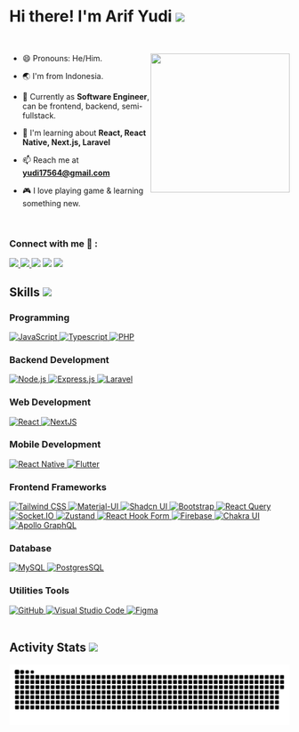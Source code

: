 <h1> Hi there! I'm Arif Yudi <img src = "https://raw.githubusercontent.com/MartinHeinz/MartinHeinz/master/wave.gif" width = 40px> </h1>

<br/>

<img align="right" src="https://i.giphy.com/media/v1.Y2lkPTc5MGI3NjExMWlmdGVkOGhxOGY2OW51djd6dXdwZXg5ZHhxMjFsenVzejJvanloYyZlcD12MV9pbnRlcm5hbF9naWZfYnlfaWQmY3Q9Zw/12BYUePgtn7sis/giphy-downsized.gif" width="250" height="250" frameBorder="0" class="giphy-embed" allowFullScreen></img>

- 😄 Pronouns: He/Him.

- 🌏 I'm from Indonesia.

- 🌱 Currently as **Software Engineer**, can be frontend, backend, semi-fullstack.

- 📖 I'm learning about **React, React Native, Next.js, Laravel**

- 📫 Reach me at **yudi17564@gmail.com**

- 🎮 I love playing game & learning something new.


<br/>

### Connect with me 🔗 :
<a href="mailto:yudi17564@gmail.com" target="_blank">
<img src="https://img.shields.io/badge/Gmail-D14836?style=for-the-badge&logo=gmail&logoColor=white">
</a>
<a href="#" target="_blank">
<img src="https://img.shields.io/badge/Discord-5865F2?style=for-the-badge&logo=discord&logoColor=white">
</a>
<a href="https://www.instagram.com/arif.yudii" target="_blank">
<img src="https://img.shields.io/badge/Arif%20Yudi-%23E4405F.svg?style=for-the-badge&logo=Instagram&logoColor=white"></a>
<a href="https://www.linkedin.com/in/arif-yudi-09aa65176/" target="_blank">
<img src="https://img.shields.io/badge/Arif%20Yudi-%230077B5.svg?style=for-the-badge&logo=linkedin&logoColor=white"></a>
<a href="https://medium.com/@ArifYudi" target="_blank">
<img src="https://img.shields.io/badge/Medium-black?style=for-the-badge&logo=medium&logoColor=white">
</a>
<br>

## Skills <img src="https://media2.giphy.com/media/QssGEmpkyEOhBCb7e1/giphy.gif?cid=ecf05e47a0n3gi1bfqntqmob8g9aid1oyj2wr3ds3mg700bl&rid=giphy.gif" width=24px>

<!-- Programming Languages -->
### Programming

<a href="https://developer.mozilla.org/en-US/docs/Web/JavaScript" target="_blank">
  <img alt="JavaScript" src="https://img.shields.io/badge/JavaScript-F7DF1E?style=for-the-badge&logo=javascript&logoColor=black">
</a>

<a href="https://www.typescriptlang.org/" target="_blank">
  <img alt="Typescript" src="https://img.shields.io/badge/Typescript-3178C6?style=for-the-badge&logo=typescript&logoColor=white">
</a>

<a href="https://www.php.net//" target="_blank">
  <img alt="PHP" src="https://img.shields.io/badge/PHP-777BB4?style=for-the-badge&logo=php&logoColor=white">
</a>


### Backend Development
<a href="https://nodejs.org/" target="_blank">
  <img alt="Node.js" src="https://img.shields.io/badge/Node.js-339933?style=for-the-badge&logo=node.js&logoColor=white">
</a>

<a href="https://expressjs.com/" target="_blank">
  <img alt="Express.js" src="https://img.shields.io/badge/Express.js-000000?style=for-the-badge&logo=express&logoColor=white">
</a>

<a href="https://laravel.com//" target="_blank">
  <img alt="Laravel" src="https://img.shields.io/badge/Laravel-FF2D20?style=for-the-badge&logo=laravel&logoColor=white">
</a>

<!-- Web Development -->
### Web Development
<a href="https://reactjs.org/" target="_blank">
  <img alt="React" src="https://img.shields.io/badge/React-61DAFB?style=for-the-badge&logo=react&logoColor=black">
</a>

<a href="https://nextjs.org/" target="_blank">
  <img alt="NextJS" src="https://img.shields.io/badge/Next_JS-000000?style=for-the-badge&logo=nextdotjs&logoColor=white">
</a>

<!-- Mobile Development -->
### Mobile Development
<a href="https://reactnative.dev/" target="_blank">
  <img alt="React Native" src="https://img.shields.io/badge/React_Native-61DAFB?style=for-the-badge&logo=react&logoColor=black">
</a>

<a href="https://flutter.dev/" target="_blank">
  <img alt="Flutter" src="https://img.shields.io/badge/Flutter-02569B?style=for-the-badge&logo=flutter&logoColor=white">
</a>

<!-- Frontend Frameworks/Libraries -->
### Frontend Frameworks
<a href="https://tailwindcss.com/" target="_blank">
  <img alt="Tailwind CSS" src="https://img.shields.io/badge/Tailwind_CSS-38B2AC?style=for-the-badge&logo=tailwind-css&logoColor=white">
</a>

<a href="https://material-ui.com/" target="_blank">
  <img alt="Material-UI" src="https://img.shields.io/badge/Material--UI-0081CB?style=for-the-badge&logo=mui&logoColor=white">
</a>

<a href="https://ui.shadcn.com/" target="_blank">
  <img alt="Shadcn UI" src="https://img.shields.io/badge/Shadcn--UI-000000?style=for-the-badge&logo=shadcnui&logoColor=white">
</a>

<a href="https://getbootstrap.com/" target="_blank">
  <img alt="Bootstrap" src="https://img.shields.io/badge/Bootstrap-7952B3?style=for-the-badge&logo=bootstrap&logoColor=white">
</a>

<a href="https://tanstack.com/query/v3" target="_blank">
  <img alt="React Query" src="https://img.shields.io/badge/React--Query-FF4154?style=for-the-badge&logo=reactquery&logoColor=white">
</a>

<a href="https://socket.io/" target="_blank">
  <img alt="Socket.IO" src="https://img.shields.io/badge/Socket.IO-010101?style=for-the-badge&logo=socketdotio&logoColor=white">
</a>

<a href="https://github.com/pmndrs/zustand" target="_blank">
  <img alt="Zustand" src="https://img.shields.io/badge/Zustand-F15A24?style=for-the-badge&logo=zustand&logoColor=white">
</a>

<a href="https://react-hook-form.com/" target="_blank">
  <img alt="React Hook Form" src="https://img.shields.io/badge/React_Hook_Form-EC5990?style=for-the-badge&logo=reacthookform&logoColor=white">
</a>

<a href="https://firebase.google.com/" target="_blank">
  <img alt="Firebase" src="https://img.shields.io/badge/Firebase-FFCA28?style=for-the-badge&logo=firebase&logoColor=black">
</a>

<a href="https://www.chakra-ui.com/" target="_blank">
  <img alt="Chakra UI" src="https://img.shields.io/badge/Chakra%20UI-38B2AC?style=for-the-badge&logo=chakra-ui&logoColor=white">
</a>

<a href="https://redux.js.org/introduction/getting-started/" target="_blank">
  <img alt="Apollo GraphQL" src="https://img.shields.io/badge/Redux-311C87?style=for-the-badge&logo=redux&logoColor=white">
</a>

<!-- Database -->
### Database
<a href="https://www.mysql.com/" target="_blank">
  <img alt="MySQL" src="https://img.shields.io/badge/MySQL-4479A1?style=for-the-badge&logo=mysql&logoColor=white">
</a>

<a href="https://www.postgresql.org//" target="_blank">
  <img alt="PostgresSQL" src="https://img.shields.io/badge/PostgreSQL-4169E1?style=for-the-badge&logo=postgresql&logoColor=white">
</a>

<!-- Version Control and Collaboration -->
### Utilities Tools
<a href="https://github.com/" target="_blank">
  <img alt="GitHub" src="https://img.shields.io/badge/GitHub-181717?style=for-the-badge&logo=github&logoColor=white">
</a>

<a href="https://code.visualstudio.com/" target="_blank">
  <img alt="Visual Studio Code" src="https://img.shields.io/badge/Visual_Studio_Code-007ACC?style=for-the-badge&logo=visualstudiocode&logoColor=white">
</a>

<a href="https://www.figma.com/" target="_blank">
  <img alt="Figma" src="https://img.shields.io/badge/Gitlab-F24E1E?style=for-the-badge&logo=gitlab&logoColor=white">
</a>

<br/>
<br/>

## Activity Stats <img src="https://media2.giphy.com/media/QssGEmpkyEOhBCb7e1/giphy.gif?cid=ecf05e47a0n3gi1bfqntqmob8g9aid1oyj2wr3ds3mg700bl&rid=giphy.gif" width=24px>

<!-- Tools and Platforms -->
<picture>
  <source media="(prefers-color-scheme: dark)" srcset="https://raw.githubusercontent.com/muhzryanrey/muhzryanrey/output/github-contribution-grid-snake-dark.svg">
  <source media="(prefers-color-scheme: light)" srcset="https://raw.githubusercontent.com/muhzryanrey/muhzryanrey/output/github-contribution-grid-snake.svg">
  <img alt="github contribution grid snake animation" src="https://raw.githubusercontent.com/muhzryanrey/muhzryanrey/output/github-contribution-grid-snake.svg">
</picture>

<br/>
<br/>

<!--
<img align="right" width="400" src='https://github-readme-stats.vercel.app/api/top-langs/?username=Arifyudi26&theme=vue-dark&show_icons=true&hide_border=true&count_private=true' />
<img width="350" src='https://github-readme-stats.vercel.app/api?username=Arifyudi26&theme=vue-dark&show_icons=true&hide_border=true&count_private=true' />
<br/>
<img width="350" src='https://github-readme-streak-stats.herokuapp.com/?user=Arifyudi26&theme=vue-dark&hide_border=true&count_private=true' />
<br/>
-->
